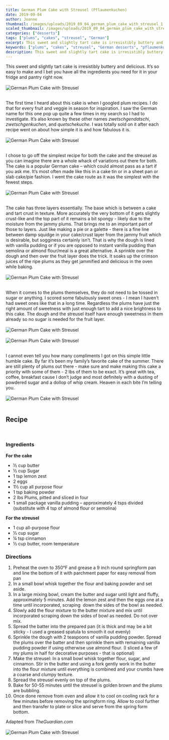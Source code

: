 ```yaml
---
title: German Plum Cake with Streusel (Pflaumenkuchen)
date: 2019-09-04
author: Joanne
thumbnail: /images/uploads/2019_09_04_german_plum_cake_with_streusel_1.jpg
scaled_thumbnail: /images/uploads/2019_09_04_german_plum_cake_with_streusel_0.jpg
categories: ["desserts"]
tags: ["plums", "cakes", "streusel", "German"]
excerpt: This sweet and slightly tart cake is irresistibly buttery and delicious
keywords: ["plums", "cakes", "streusel", "German desserts", "pflaumenkuchen"]
description: This sweet and slightly tart cake is irresistibly buttery and delicious 
---
```


This sweet and slightly tart cake is irresistibly buttery and delicious. It’s so easy to make and I bet you have all the ingredients you need for it in your fridge and pantry right now. 
</br>
</br>
![German Plum Cake with Streusel ](/images/uploads/2019_09_04_german_plum_cake_with_streusel_2.jpg)
</br>
</br>

The first time I heard about this cake is when I googled plum recipes. I do that for every fruit and veggie in season for inspiration. I saw the German name for this one pop up quite a few times in my search so I had to investigate. It’s also known by these other names _zwetschgendatschi_, _zwetschgenkuchen_, and _quetschekuche_. I was totally sold on it after each recipe went on about how simple it is and how fabulous it is. 
</br>
</br>
![German Plum Cake with Streusel ](/images/uploads/2019_09_04_german_plum_cake_with_streusel_3.jpg)
</br>
</br>

I chose to go off the simplest recipe for both the cake and the streusel as you can imagine there are a whole whack of variations out there for both. The cake is a popular German cake – which could almost pass as a tart if you ask me. It’s most often made like this in a cake tin or in a sheet pan or slab cake/pie fashion. I went the cake route as it was the simplest with the fewest steps. 
</br>
</br>
![German Plum Cake with Streusel ](/images/uploads/2019_09_04_german_plum_cake_with_streusel_4.jpg)
</br>
</br>

The cake has three layers essentially. The base which is between a cake and tart crust in texture. More accurately the very bottom of it gets slightly crust-like and the top part of it remains a bit spongy - likely due to the moisture from the jammy plums. That brings me to an important part of those to layers. Just like making a pie or a galette - there is a fine line between damp squidge in your cake/crust layer from the jammy fruit which is desirable, but sogginess certainly isn’t. That is why the dough is lined with vanilla pudding or if you are opposed to instant vanilla pudding than semolina or almond flour/meal is a great alternative. A sprinkle over the dough and then over the fruit layer does the trick. It soaks up the crimson juices of the ripe plums as they get jammified and delicious in the oven while baking. 
</br>
</br>
![German Plum Cake with Streusel ](/images/uploads/2019_09_04_german_plum_cake_with_streusel_5.jpg)
</br>
</br>

When it comes to the plums themselves, they do not need to be tossed in sugar or anything. I scored some fabulously sweet ones - I mean I haven’t had sweet ones like that in a long time.  Regardless the plums have just the right amount of sweetness with just enough tart to add a nice brightness to this cake. The dough and the streusel itself have enough sweetness in them already so no sugar is needed for the fruit layer. 
</br>
</br>
![German Plum Cake with Streusel ](/images/uploads/2019_09_04_german_plum_cake_with_streusel_6.jpg)
</br>
</br>
![German Plum Cake with Streusel ](/images/uploads/2019_09_04_german_plum_cake_with_streusel_7.jpg)
</br>
</br>

I cannot even tell you how many compliments I got on this simple little humble cake. By far it’s been my family’s favorite cake of the summer.  There are still plenty of plums out there - make sure and make making this cake a priority with some of them - 2 lbs of them to be exact. It’s great with tea, coffee, breakfast cause I don’t judge and most definitely with a dusting of powdered sugar and a dollop of whip cream. Heaven in each bite I’m telling you. 
</br>
</br>
![German Plum Cake with Streusel ](/images/uploads/2019_09_04_german_plum_cake_with_streusel_8.jpg)
</br>
</br>

## Recipe
</br>

### Ingredients
__For the cake__

* <span itemprop="ingredients">&frac12; cup butter</span>
* <span itemprop="ingredients">&frac12; cup Sugar</span>
* <span itemprop="ingredients">1 tsp lemon zest</span>
* <span itemprop="ingredients">2 eggs</span>
* <span itemprop="ingredients">1&frac12; cup all purpose flour</span>
* <span itemprop="ingredients">1 tsp baking powder</span>
* <span itemprop="ingredients">2 lbs Plums, pitted and sliced in four </span>
* <span itemprop="ingredients">1 small package vanilla pudding – approximately 4 tsps divided (substitute with 4 tsp of almond flour or semolina) </span>

__For the streusel__

* <span itemprop="ingredients">1 cup all-purpose flour</span>
* <span itemprop="ingredients">&frac12; cup sugar</span>
* <span itemprop="ingredients">&frac14; tsp cinnamon</span>
* <span itemprop="ingredients">&frac12; cup butter, room temperature</span>

### Directions

1. Preheat the oven to 350°F and grease a 9 inch round springform pan and line the bottom of it with parchment paper for easy removal from pan
2. In a small bowl whisk together the flour and baking powder and set aside. 
3. In a large mixing bowl, cream the butter and sugar until light and fluffy, approximately 5 minutes. Add the lemon zest and then the eggs one at a time until incorporated, scraping  down the sides of the bowl as needed. 
4. Slowly add the flour mixture to the butter mixture and mix until incorporated scraping down the sides of bowl as needed. Do not over mix. 
5. Spread the batter into the prepared pan (it is thick and may be a bit sticky - I used a greased spatula to smooth it out evenly)
6. Sprinkle the dough with 2 teaspoons of vanilla pudding powder. Spread the plums over the batter and then sprinkle them with remaining vanilla pudding powder if using otherwise use almond flour. (I sliced a few of my plums in half for decorative purposes - that is optional) 
7. Make the streusel: In a small bowl whisk together flour, sugar, and cinnamon. Stir in the butter and using a fork gently work in the butter into the flour mixture until everything is combined and your crumbs have a coarse and clumpy texture. 
8. Spread the streusel evenly on top of the plums.
9. Bake for 50-55 minutes until the streusel is golden brown and the plums are bubbling. 
10. Once done remove from oven and allow it to cool on cooling rack for a few minutes before removing the springform ring. Allow to cool further and then transfer to plate or slice and serve from the spring form bottom. 

Adapted from _TheGuardian.com_
</br>
</br>
![German Plum Cake with Streusel ](/images/uploads/2019_09_04_german_plum_cake_with_streusel_9.jpg)